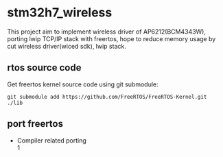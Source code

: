 # stm32h7_wireless
This project aim to implement wireless driver of AP6212(BCM4343W), porting lwip TCP/IP stack with freertos, hope to reduce memory usage by cut wireless driver(wiced sdk), lwip stack.

## rtos source code
Get freertos kernel source code using git submodule:
```
git submodule add https://github.com/FreeRTOS/FreeRTOS-Kernel.git ./lib
```
## port freertos
- Compiler related porting<br>
1 